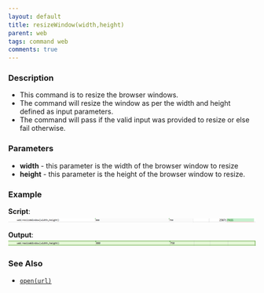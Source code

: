 ```yaml
---
layout: default
title: resizeWindow(width,height)
parent: web
tags: command web
comments: true
---
```


### Description

- This command is to resize the browser windows.
- The command will resize the window as per the width and height defined as input parameters.
- The command will pass if the valid input was provided to resize or else fail otherwise.

### Parameters

- **width** - this parameter is the width of the browser window to resize
- **height** - this parameter is the height of the browser window to resize.

### Example

**Script**:<br/>
![](image/resizeWindow_01.png)

**Output**:<br/>
![](image/resizeWindow_02.png)

### See Also

- [`open(url)`](open(url))